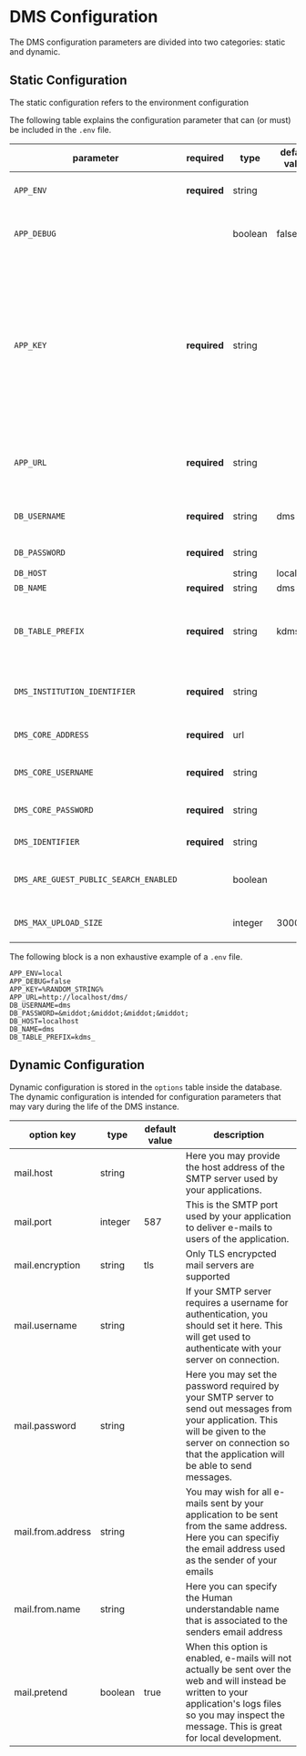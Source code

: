 # DMS Configuration

The DMS configuration parameters are divided into two categories: static and dynamic.

## Static Configuration

The static configuration refers to the environment configuration

The following table explains the configuration parameter that can (or must) be included in the `.env` file.

| parameter                             | required     | type    | default value | description |
|---------------------------------------|--------------| --------|---------------|-------------|
| `APP_ENV`                             | **required** | string  |               | the environment (when developing is highly encoraged to use local) |
| `APP_DEBUG`                           |              | boolean | false         | Set to true will enable debug, false will prevent debug information to show up |
| `APP_KEY`                             | **required** | string  |               | Encryption Key. This key is used by the Illuminate encrypter service and should be set to a random, 32 character string, otherwise the encrypted strings will not be safe. **Please do this before deploying an application!**. **Please do not change during the application execution otherwise you have to save again everything that is encrypted** |
| `APP_URL`                             | **required** | string  |               | The url of the public folder, if you use a virtual host insert the virtual host url here, e.g. https://test.klink.asia/dms/ |
| `DB_USERNAME`                         | **required** | string  | dms           | The database user that has only priviledge over the database specified by `DB_NAME` |
| `DB_PASSWORD`                         | **required** | string  |               | The database user password |
| `DB_HOST`                             |              | string  | localhost     | The database sever host |
| `DB_NAME`                             | **required** | string  | dms           | The Database name |
| `DB_TABLE_PREFIX`                     | **required** | string  | kdms_         | The table prefix for each database table. The default value is just an example, to increse the security of the installation set you own value |
| `DMS_INSTITUTION_IDENTIFIER`          | **required** | string  |               | The institution identifier that is required for communicating with the K-Link Core |
| `DMS_CORE_ADDRESS`                    | **required** | url     |               | The URL of the K-Link Core that will be used by the DMS. |
| `DMS_CORE_USERNAME`                   | **required** | string  |               | The username for authenticating on the core. |
| `DMS_CORE_PASSWORD`                   | **required** | string  |               | The password for authenticating on the core. |
| `DMS_IDENTIFIER`                      | **required** | string  |               | The unique identifier for the DMS instance |
| `DMS_ARE_GUEST_PUBLIC_SEARCH_ENABLED` |              | boolean |               | Tell if the DMS will allow guest user to perform public search over K-Link instance |
| `DMS_MAX_UPLOAD_SIZE`                 |              | integer | 30000         | The maximum size of the file allowed for upload in kilobytes |

The following block is a non exhaustive example of a `.env` file.

```
APP_ENV=local 
APP_DEBUG=false
APP_KEY=%RANDOM_STRING%
APP_URL=http://localhost/dms/
DB_USERNAME=dms
DB_PASSWORD=&middot;&middot;&middot;&middot;
DB_HOST=localhost
DB_NAME=dms
DB_TABLE_PREFIX=kdms_
```

## Dynamic Configuration

Dynamic configuration is stored in the `options` table inside the database. The dynamic configuration is intended for configuration parameters that may vary during the life of the DMS instance.

| option key          | type    | default value | description   |
|---------------------|---------|---------------|---------------|
| mail.host           | string  |               | Here you may provide the host address of the SMTP server used by your applications. |
| mail.port           | integer | 587           | This is the SMTP port used by your application to deliver e-mails to users of the application. |
| mail.encryption     | string  | tls           | Only TLS encrypcted mail servers are supported |
| mail.username       | string  |               | If your SMTP server requires a username for authentication, you should set it here. This will get used to authenticate with your server on connection. |
| mail.password       | string  |               | Here you may set the password required by your SMTP server to send out messages from your application. This will be given to the server on connection so that the application will be able to send messages. |
| mail.from.address   | string  |               | You may wish for all e-mails sent by your application to be sent from the same address. Here you can specifiy the email address used as the sender of your emails | 
| mail.from.name      | string  |               | Here you can specify the Human understandable name that is associated to the senders email address |
| mail.pretend        | boolean | true          | When this option is enabled, e-mails will not actually be sent over the web and will instead be written to your application's logs files so you may inspect the message. This is great for local development. |


